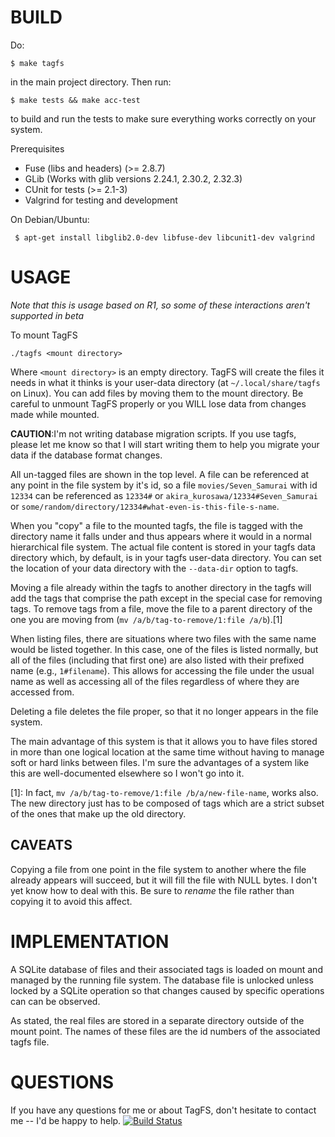 BUILD
=====

Do:

    $ make tagfs

in the main project directory. Then run:

    $ make tests && make acc-test

to build and run the tests to make sure everything works correctly on your system.

Prerequisites
 - Fuse (libs and headers) (>= 2.8.7)
 - GLib (Works with glib versions 2.24.1, 2.30.2, 2.32.3)
 - CUnit for tests (>= 2.1-3)
 - Valgrind for testing and development

On Debian/Ubuntu:

     $ apt-get install libglib2.0-dev libfuse-dev libcunit1-dev valgrind


USAGE
=====
*Note that this is usage based on R1, so some of these interactions aren't supported in beta*

To mount TagFS

    ./tagfs <mount directory>

Where `<mount directory>` is an empty directory. TagFS will create the files it needs in what it thinks is your user-data directory (at `~/.local/share/tagfs` on Linux). You can add files by moving them to the mount directory. Be careful to unmount TagFS properly or you WILL lose data from changes made while mounted.

**CAUTION**:I'm not writing database migration scripts. If you use tagfs, please let me know so that I will start writing them to help you migrate your data if the database format changes.

All un-tagged files are shown in the top level. A file can be referenced at any point in the file system by it's id, so a file `movies/Seven_Samurai` with id `12334` can be referenced as `12334#` or `akira_kurosawa/12334#Seven_Samurai` or `some/random/directory/12334#what-even-is-this-file-s-name`.

When you "copy" a file to the mounted tagfs, the file is tagged with the directory name it falls under and thus appears where it would in a normal  hierarchical file system. The actual file content is stored in your tagfs data directory which, by default, is in your tagfs user-data directory. You can set the location of your data directory with the `--data-dir` option to tagfs.

Moving a file already within the tagfs to another directory in the tagfs will add the tags that comprise the path except in the special case for removing tags. To remove tags from a file, move the file to a parent directory of the one you are moving from (`mv /a/b/tag-to-remove/1:file /a/b`).[1]

When listing files, there are situations where two files with the same name would be listed together. In this case, one of the files is listed normally, but all of the files (including that first one) are also listed with their prefixed name (e.g., `1#filename`). This allows for accessing the file under the usual name as well as accessing all of the files regardless of where they are accessed from.

Deleting a file deletes the file proper, so that it no longer appears in the file system.

The main advantage of this system is that it allows you to have files stored in more than one logical location at the same time without having to manage soft or hard links between files. I'm sure the advantages of a system like this are well-documented elsewhere so I won't go into it.

  [1]: In fact, `mv /a/b/tag-to-remove/1:file /b/a/new-file-name`, works also. The new directory just has to be composed of tags which are a strict subset of the ones that make up the old directory.

CAVEATS
-------

Copying a file from one point in the file system to another where the file already appears will succeed, but it will fill the file with NULL bytes. I don't yet know how to deal with this. Be sure to *rename* the file rather than copying it to avoid this affect.

IMPLEMENTATION
==============
A SQLite database of files and their associated tags is loaded on mount and managed by the running file system. The database file is unlocked unless locked by a SQLite operation so that changes caused by specific operations can can be observed.

As stated, the real files are stored in a separate directory outside of the mount point. The names of these files are the id numbers of the associated tagfs file.

QUESTIONS
=========
If you have any questions for me or about TagFS, don't hesitate to contact me -- I'd be happy to help.
[![Build Status](https://travis-ci.org/mwatts15/TagFS.png?branch=master)](https://travis-ci.org/mwatts15/TagFS)
